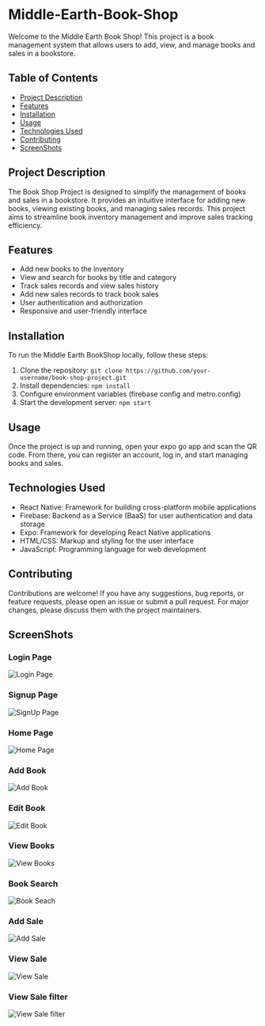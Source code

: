 # Middle-Earth-Book-Shop


Welcome to the Middle Earth Book Shop! This project is a book management system that allows users to add, view, and manage books and sales in a bookstore.

## Table of Contents

- [Project Description](#project-description)
- [Features](#features)
- [Installation](#installation)
- [Usage](#usage)
- [Technologies Used](#technologies-used)
- [Contributing](#contributing)
- [ScreenShots](#screenshots)

## Project Description

The Book Shop Project is designed to simplify the management of books and sales in a bookstore. It provides an intuitive interface for adding new books, viewing existing books, and managing sales records. This project aims to streamline book inventory management and improve sales tracking efficiency.

## Features

- Add new books to the inventory
- View and search for books by title and category
- Track sales records and view sales history
- Add new sales records to track book sales
- User authentication and authorization
- Responsive and user-friendly interface


## Installation

To run the Middle Earth BookShop locally, follow these steps:

1. Clone the repository: `git clone https://github.com/your-username/book-shop-project.git`
2. Install dependencies: `npm install`
3. Configure environment variables (firebase config and metro.config)
4. Start the development server: `npm start`

## Usage

Once the project is up and running, open your expo go app and scan the QR code. From there, you can register an account, log in, and start managing books and sales.

## Technologies Used

- React Native: Framework for building cross-platform mobile applications
- Firebase: Backend as a Service (BaaS) for user authentication and data storage
- Expo: Framework for developing React Native applications
- HTML/CSS: Markup and styling for the user interface
- JavaScript: Programming language for web development

## Contributing

Contributions are welcome! If you have any suggestions, bug reports, or feature requests, please open an issue or submit a pull request. For major changes, please discuss them with the project maintainers.

## ScreenShots
### Login Page
![Login Page](ScreenShots/login.jpg)
### Signup Page
![SignUp Page](ScreenShots/signup.jpg)
### Home Page
![Home Page](ScreenShots/main.jpg)
### Add Book
![Add Book](ScreenShots/addbook.jpg)
### Edit Book
![Edit Book](ScreenShots/bookedit.jpg)
### View Books
![View Books](ScreenShots/viewbook.jpg)
### Book Search
![Book Seach](ScreenShots/viewbooksearch.jpg)
### Add Sale
![Add Sale](ScreenShots/addsale.jpg)
### View Sale
![View Sale](ScreenShots/viewsale.jpg)
### View Sale filter
![View Sale filter](ScreenShots/viewsaledate.jpg)

